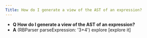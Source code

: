 ```yaml
---
Title: How do I generate a view of the AST of an expression?
---
```


- **Q How do I generate a view of the AST of an expression?**
- **A** (RBParser parseExpression: '3\+4') explore [explore it]

